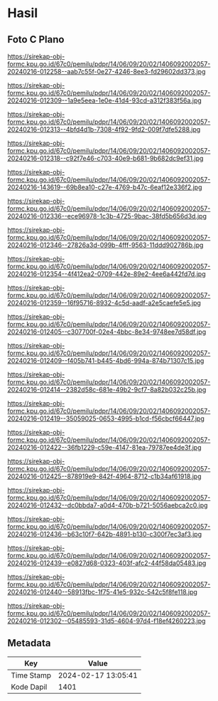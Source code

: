 # Hasil

## Foto C Plano

https://sirekap-obj-formc.kpu.go.id/67c0/pemilu/pdpr/14/06/09/20/02/1406092002057-20240216-012258--aab7c55f-0e27-4246-8ee3-fd29602dd373.jpg

https://sirekap-obj-formc.kpu.go.id/67c0/pemilu/pdpr/14/06/09/20/02/1406092002057-20240216-012309--1a9e5eea-1e0e-41d4-93cd-a312f383f56a.jpg

https://sirekap-obj-formc.kpu.go.id/67c0/pemilu/pdpr/14/06/09/20/02/1406092002057-20240216-012313--4bfd4d1b-7308-4f92-9fd2-009f7dfe5288.jpg

https://sirekap-obj-formc.kpu.go.id/67c0/pemilu/pdpr/14/06/09/20/02/1406092002057-20240216-012318--c92f7e46-c703-40e9-b681-9b682dc9ef31.jpg

https://sirekap-obj-formc.kpu.go.id/67c0/pemilu/pdpr/14/06/09/20/02/1406092002057-20240216-143619--69b8ea10-c27e-4769-b47c-6eaf12e336f2.jpg

https://sirekap-obj-formc.kpu.go.id/67c0/pemilu/pdpr/14/06/09/20/02/1406092002057-20240216-012336--ece96978-1c3b-4725-9bac-38fd5b656d3d.jpg

https://sirekap-obj-formc.kpu.go.id/67c0/pemilu/pdpr/14/06/09/20/02/1406092002057-20240216-012346--27826a3d-099b-4fff-9563-11ddd902786b.jpg

https://sirekap-obj-formc.kpu.go.id/67c0/pemilu/pdpr/14/06/09/20/02/1406092002057-20240216-012354--4f412ea2-0709-442e-89e2-4ee6a442fd7d.jpg

https://sirekap-obj-formc.kpu.go.id/67c0/pemilu/pdpr/14/06/09/20/02/1406092002057-20240216-012359--16f95716-8932-4c5d-aadf-a2e5caefe5e5.jpg

https://sirekap-obj-formc.kpu.go.id/67c0/pemilu/pdpr/14/06/09/20/02/1406092002057-20240216-012405--c307700f-02e4-4bbc-8e34-9748ee7d58df.jpg

https://sirekap-obj-formc.kpu.go.id/67c0/pemilu/pdpr/14/06/09/20/02/1406092002057-20240216-012409--f405b741-b445-4bd6-994a-874b71307c15.jpg

https://sirekap-obj-formc.kpu.go.id/67c0/pemilu/pdpr/14/06/09/20/02/1406092002057-20240216-012414--2382d58c-681e-49b2-9cf7-8a82b032c25b.jpg

https://sirekap-obj-formc.kpu.go.id/67c0/pemilu/pdpr/14/06/09/20/02/1406092002057-20240216-012419--35059025-0653-4995-b1cd-f56cbcf66447.jpg

https://sirekap-obj-formc.kpu.go.id/67c0/pemilu/pdpr/14/06/09/20/02/1406092002057-20240216-012422--36fb1229-c59e-4147-81ea-79787ee4de3f.jpg

https://sirekap-obj-formc.kpu.go.id/67c0/pemilu/pdpr/14/06/09/20/02/1406092002057-20240216-012425--878919e9-842f-4964-8712-c1b34af61918.jpg

https://sirekap-obj-formc.kpu.go.id/67c0/pemilu/pdpr/14/06/09/20/02/1406092002057-20240216-012432--dc0bbda7-a0d4-470b-b721-5056aebca2c0.jpg

https://sirekap-obj-formc.kpu.go.id/67c0/pemilu/pdpr/14/06/09/20/02/1406092002057-20240216-012436--b63c10f7-642b-4891-b130-c300f7ec3af3.jpg

https://sirekap-obj-formc.kpu.go.id/67c0/pemilu/pdpr/14/06/09/20/02/1406092002057-20240216-012439--e0827d68-0323-403f-afc2-44f58da05483.jpg

https://sirekap-obj-formc.kpu.go.id/67c0/pemilu/pdpr/14/06/09/20/02/1406092002057-20240216-012440--58913fbc-1f75-41e5-932c-542c5f8fe118.jpg

https://sirekap-obj-formc.kpu.go.id/67c0/pemilu/pdpr/14/06/09/20/02/1406092002057-20240216-012302--05485593-31d5-4604-97d4-f18ef4260223.jpg


## Metadata

| Key        | Value               |
| ---------- | ------------------- |
| Time Stamp | 2024-02-17 13:05:41 |
| Kode Dapil | 1401                |



